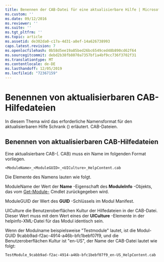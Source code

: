 ```yaml
---
title: Benennen der CAB-Datei für eine aktualisierbare Hilfe | Microsoft-Dokumentation
ms.custom: ''
ms.date: 09/12/2016
ms.reviewer: ''
ms.suite: ''
ms.tgt_pltfrm: ''
ms.topic: article
ms.assetid: de302da0-c17a-4d31-a8ef-14a626738993
caps.latest.revision: 7
ms.openlocfilehash: 0b58d5ee19a85bed26bc6549ced48b890cd62f64
ms.sourcegitcommit: debd2b38fb8070a7357bf1a4bf9cc736f3702f31
ms.translationtype: MT
ms.contentlocale: de-DE
ms.lasthandoff: 12/05/2019
ms.locfileid: "72367159"
---
```

# <a name="how-to-name-an-updatable-help-cab-file"></a>Benennen von aktualisierbaren CAB-Hilfedateien

In diesem Thema wird das erforderliche Namensformat für den aktualisierbaren Hilfe Schrank () erläutert. CAB-Dateien.

## <a name="how-to-name-an-updatable-help-cab-file"></a>Benennen von aktualisierbaren CAB-Hilfedateien

Eine aktualisierbare CAB-(. CAB) muss ein Name im folgenden Format vorliegen.

`<ModuleName>_<ModuleGUID>_<UICulture>_HelpContent.cab`

Die Elemente des Namens lauten wie folgt.

ModuleName der Wert der **Name** -Eigenschaft des **ModuleInfo** -Objekts, das vom [Get-Module-](/powershell/module/Microsoft.PowerShell.Core/Get-Module) Cmdlet zurückgegeben wird.

ModuleGUID der Wert des **GUID** -Schlüssels im Modul Manifest.

UICulture die Benutzeroberflächen Kultur der Hilfedateien in der CAB-Datei. Dieser Wert muss mit dem Wert eines der **UICulture** -Elemente in der helpinfo-XML-Datei für das Modul identisch sein.

Wenn der Modulname beispielsweise "Testmodule" lautet, ist die Modul-GUID 9cabb9ad-f2ac-4914-a46b-bfc1bebf07f9, und die Benutzeroberflächen Kultur ist "en-US", der Name der CAB-Datei lautet wie folgt:

`TestModule_9cabb9ad-f2ac-4914-a46b-bfc1bebf07f9_en-US_HelpContent.cab`